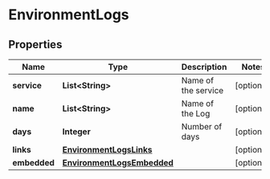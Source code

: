 

# EnvironmentLogs

## Properties

Name | Type | Description | Notes
------------ | ------------- | ------------- | -------------
**service** | **List&lt;String&gt;** | Name of the service |  [optional]
**name** | **List&lt;String&gt;** | Name of the Log |  [optional]
**days** | **Integer** | Number of days |  [optional]
**links** | [**EnvironmentLogsLinks**](EnvironmentLogsLinks.md) |  |  [optional]
**embedded** | [**EnvironmentLogsEmbedded**](EnvironmentLogsEmbedded.md) |  |  [optional]




